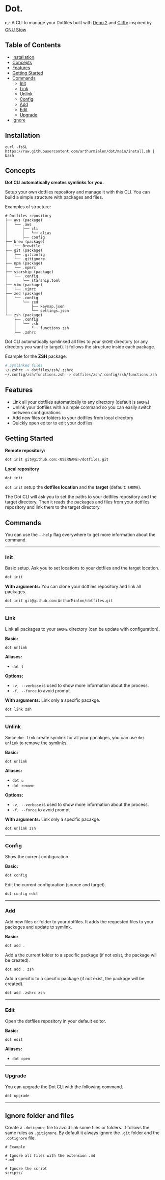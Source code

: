 # Dot.

👉 A CLI to manage your Dotfiles built with [Deno 2](https://deno.com/) and
[Cliffy](https://cliffy.io/) inspired by
[GNU Stow](https://www.gnu.org/software/stow/)

## Table of Contents

- [Installation](#installation)
- [Concepts](#concepts)
- [Features](#features)
- [Getting Started](#getting-started)
- [Commands](#commands)
  - [Init](#init)
  - [Link](#link)
  - [Unlink](#unlink)
  - [Config](#config)
  - [Add](#add)
  - [Edit](#edit)
  - [Upgrade](#upgrade)
- [Ignore](#ignore)

## Installation

`curl -fsSL https://raw.githubusercontent.com/arthurmialon/dot/main/install.sh | bash`

## Concepts

**Dot CLI automatically creates symlinks for you.**

Setup your own dotfiles repository and manage it with this CLI. You can build a
simple structure with packages and files.

Examples of structure:

```
# Dotfiles repository
├── aws (package)
│   └── .aws
│       ├── cli
│       │   └── alias
│       ├── config
├── brew (package)
│   └── Brewfile
├── git (package)
│   ├── .gitconfig
│   └── .gitignore
├── npm (package)
│   └── .npmrc
├── starship (package)
│   └── .config
│       └── starship.toml
├── vim (package)
│   └── .vimrc
├── zed (package)
│   └── .config
│       └── zed
│           ├── keymap.json
│           └── settings.json
└── zsh (package)
    ├── .config
    │   └── zsh
    │       └── functions.zsh
    └── .zshrc
```

Dot CLI automatically symlinked all files to your `$HOME` directory
(or any directory you want to target). It follows the structure inside each
package.

Example for the **ZSH** package:

```bash
# Symlinked files
~/.zshrc -> dotfiles/zsh/.zshrc
~/.config/zsh/functions.zsh -> dotfiles/zsh/.config/zsh/functions.zsh
```

## Features

- Link all your dotfiles automatically to any directory (default is `$HOME`)
- Unlink your dotfiles with a simple command so you can easily switch between
  configurations
- Add new files or folders to your dotfiles from local directory
- Quickly open editor to edit your dotfiles

## Getting Started

**Remote repository:**

```bash
dot init git@github.com:<USERNAME>/dotfiles.git
```

**Local repository**

```bash
dot init
```

`dot init` setup the **dotfiles location** and the **target** (default:
`$HOME`).

The Dot CLI will ask you to set the paths to your dotfiles repository and the
target directory. Then it reads the packages and files from your dotfiles
repository and link them to the target directory.

## Commands

You can use the `--help` flag everywhere to get more information about the
command.

---

### Init

Basic setup. Ask you to set locations to your dotfiles and the target location.

```bash
dot init
```

**With arguments:** You can clone your dotfiles repository and link all packages.

```bash
dot init git@github.com:ArthurMialon/dotfiles.git
```

---

### Link

Link all packages to your `$HOME` directory (can be update with configuration).

**Basic:**

```bash
dot unlink
```

**Aliases:**

- `dot l`

**Options:**

- `-v, --verbose` is used to show more information about the process.
- `-f, --force` to avoid prompt

**With arguments:** Link only a specific pacakge.

```bash
dot link zsh
```

---

### Unlink

Since `dot link` create symlink for all your pacakges, you can use `dot unlink`
to remove the symlinks.

**Basic:**

```bash
dot unlink
```

**Aliases:**

- `dot u`
- `dot remove`

**Options:**

- `-v, --verbose` is used to show more information about the process.
- `-f, --force` to avoid prompt

**With arguments:** Link only a specific pacakge.

```bash
dot unlink zsh
```

---

### Config

Show the current configuration.

**Basic:**

```bash
dot config
```

Edit the current configuration (source and target).

```bash
dot config edit
```

---

### Add

Add new files or folder to your dotfiles. It adds the requested files to your
packages and update to symlink.

**Basic:**

```bash
dot add .
```

Add a the current folder to a specific package (if not exist, the package will
be created).

```bash
dot add . zsh
```

Add a specific to a specific package (if not exist, the package will be
created).

```bash
dot add .zshrc zsh
```

---

### Edit

Open the dotfiles repository in your default editor.

**Basic:**

```bash
dot edit
```

**Aliases:**

- `dot open`

---

### Upgrade

You can upgrade the Dot CLI with the following command.

```bash
dot upgrade
```

---

## Ignore folder and files

Create a `.dotignore` file to avoid link some files or folders. It follows the
same rules as `.gitignore`. By default it always ignore the `.git` folder and
the `.dotignore` file.

```text
# Example

# Ignore all files with the extension .md
*.md

# Ignore the script
scripts/
```
